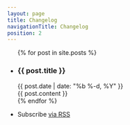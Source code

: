 ```yaml
---
layout: page
title: Changelog
navigationTitle: Changelog
position: 2
---
```


<div class="home">
  <ul class="posts">
    {% for post in site.posts %}
      <li>
        <h3>{{ post.title }}</h3>
        <span class="post-date">{{ post.date | date: "%b %-d, %Y" }}</span>
	   <div class="post-body">{{ post.content }}</div>
      </li>
    {% endfor %}
	<li>
		<p class="rss-subscribe">Subscribe <a href="{{ "/feed.xml" | prepend: site.baseurl }}">via RSS</a></p>
	</li>
  </ul>

  

</div>
